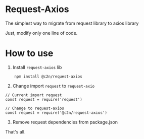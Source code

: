 # Request-Axios
The simplest way to migrate from request library to axios library

Just, modify only one line of code.

# How to use

1. Install `request-axios` lib
```
    npm install @c2n/request-axios
```

2. Change import `request` to `request-axio`

```JS
// Current import request
const request = require('request')

// Change to request-axios
const request = require('@c2n/request-axios')

```

3. Remove request dependencies from package.json

That's all.